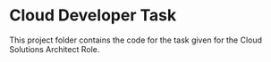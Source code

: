 # Cloud Developer Task

This project folder contains the code for the task given for the Cloud Solutions Architect Role.



